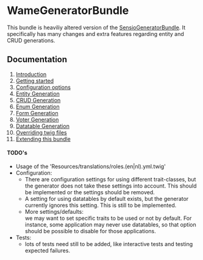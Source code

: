 WameGeneratorBundle
=====================

This bundle is heaviliy altered version of the
[SensioGeneratorBundle](http://symfony.com/doc/3.0/bundles/SensioGeneratorBundle/index.html).
It specifically has many changes and extra features
regarding entity and CRUD generations.


## Documentation

1. [Introduction](Resources/doc/introduction.md)
2. [Getting started](Resources/doc/getting_started.md)
3. [Configuration options](Resources/doc/configuration.md)
4. [Entity Generation](Resources/doc/entity_generation.md)
5. [CRUD Generation](Resources/doc/crud_generation.md)
6. [Enum Generation](Resources/doc/enum_generation.md)
7. [Form Generation](Resources/doc/form_generation.md)
8. [Voter Generation](Resources/doc/voter_generation.md)
9. [Datatable Generation](Resources/doc/datatable_generation.md)
10. [Overriding twig files](Resources/doc/overriding_twig.md)
11. [Extending this bundle](Resources/doc/extending_bundle.md)


#### TODO's

- Usage of the 'Resources/translations/roles.(en|nl).yml.twig'
- Configuration: 
    - There are configuration settings for using different trait-classes,
but the generator does not take these settings into account.
This should be implemented or the settings should be removed.
    - A setting for using datatables by default exists, but the generator
    currently ignores this setting. This is still to be implemented.
    - More settings/defaults:  
    we may want to set specific traits to be used or not by default. 
    For instance, some application may never use datatables, so that
    option should be possible to disable for those applications.
- Tests:
    - lots of tests need still to be added, like interactive tests
     and testing expected failures.
